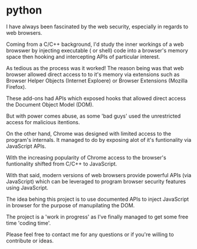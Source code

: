 # python


I have always been fascinated by the web security, especially in regards to web browsers.

Coming from a C/C++ background, I'd study the inner workings of a web browswer by injecting executable ( or shell) code into a browser's memory space then hooking and intercepting APIs of particular interest.

As tedious as the process was it worked! The reason being was that web browser allowed direct access to to it's memory via extensions such as Browser Helper Objects (Internet Exploere) or Browser Extensions (Mozilla Firefox). 

These add-ons had APIs which exposed hooks that allowed direct access the Document Object Model (DOM).

But with power comes abuse, as some 'bad guys' used the unrestricted access for malicious itentions.

On the other hand, Chrome was designed with limited access to the program's internals. It managed to do by exposing alot of it's funtionality via JavaScript APIs.

With the increasing popularity of Chrome access to the browser's funtionality shifted from C/C++ to JavaScript.

With that said, modern versions of web browsers provide powerful APIs (via JavaScript) which can be leveraged to program browser security features using JavaScript.

The idea behing this project is to use documented APIs to inject JavaScript in browser for the purpose of manupilating the DOM.

The project is a 'work in progress' as I've finally managed to get some free time 'coding time'. 

Please feel free to contact me for any questions or if you're willing to contribute or ideas.

